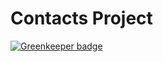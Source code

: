 # Contacts Project

[![Greenkeeper badge](https://badges.greenkeeper.io/xavierartot/nanodegree-reactnd-contact.svg)](https://greenkeeper.io/)

